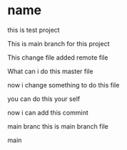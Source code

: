 # name
this is test project 

This is main branch for this project 

This change file added remote file

What can i do this master file 

now i change something to do this file 

you can do this your self

now i can add this commint 

main branc
this is main branch file


main 
